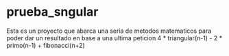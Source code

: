# prueba_sngular
Esta es un proyecto que abarca una seria de metodos matematicos para poder dar un resultado en base a una ultima peticion 4 * triangular(n-1) - 2 * primo(n-1) + fibonacci(n+2)
